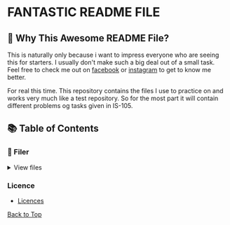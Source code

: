 # FANTASTIC README FILE


## 🤔 Why This Awesome README File?

This is naturally only because i want to impress everyone who are seeing this for starters. I usually don't make such a big deal out of a small task. Feel free to check me out on [facebook](https://www.youtube.com/watch?v=dQw4w9WgXcQ) or [instagram](https://www.youtube.com/watch?v=dQw4w9WgXcQ) to get to know me better.

For real this time. This repository contains the files I use to practice on and works very much like a test
repository. So for the most part it will contain different problems og tasks given in IS-105.


## 📚 Table of Contents

### 📃 Filer

<details>
<summary>View files</summary>

#### Java prosjekter

<details>
<summary>Java Code</summary>

##### Printe navn

- [PrintName.java](https://github.com/LarsHusfloen/repo/blob/main/Java%20code/PrintName.java)
- [PrintName.class](https://github.com/LarsHusfloen/repo/blob/main/Java%20code/PrintName.class)

#### Printe om været

- [BrightDay.java](https://github.com/LarsHusfloen/repo/blob/main/Java%20code/BrightDay.java)
- [BrightDay.class](https://github.com/LarsHusfloen/repo/blob/main/Java%20code/BrightDay.class)

</details>


#### Misc

<details>
 <summary>Resterende filer</summary>

#### Tekst filer

- Test.txt

</details>
</details>

### Licence

- [Licences](https://github.com/LarsHusfloen/repo/blob/main/LICENSE)

[Back to Top](#fantastic-readme-file)
